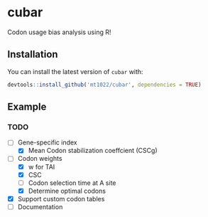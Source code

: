 
# cubar

<!-- badges: start -->
<!-- badges: end -->

Codon usage bias analysis using R!

## Installation

You can install the latest version of `cubar` with:

``` r
devtools::install_github('mt1022/cubar', dependencies = TRUE)
```

## Example



### TODO
- [ ] Gene-specific index
    - [x] Mean Codon stabilization coeffcient (CSCg)
- [ ] Codon weights
    - [x] w for TAI
    - [x] CSC
    - [ ] Codon selection time at A site
    - [x] Determine optimal codons
- [x] Support custom codon tables
- [ ] Documentation
